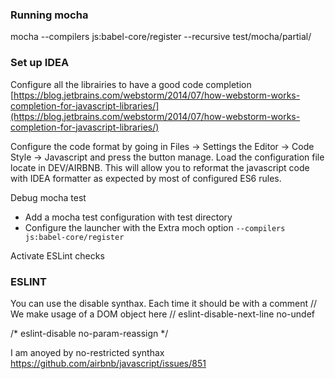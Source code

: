  ### Running mocha
 
 mocha --compilers js:babel-core/register --recursive test/mocha/partial/
 
 
 
 
 ### Set up IDEA
 
 Configure all the librairies to have a good code completion [https://blog.jetbrains.com/webstorm/2014/07/how-webstorm-works-completion-for-javascript-libraries/](https://blog.jetbrains.com/webstorm/2014/07/how-webstorm-works-completion-for-javascript-libraries/)
 
 Configure the code format by going in Files -> Settings the Editor -> Code Style -> Javascript and press the button manage. Load the configuration file locate in DEV/AIRBNB. This will allow you to reformat the javascript code with IDEA formatter as expected by most of configured ES6 rules. 
 
 Debug mocha test 
 - Add a mocha test configuration with test directory
 - Configure the launcher with the Extra moch option `--compilers js:babel-core/register`
 
 
 Activate ESLint checks
 
 
 
 ### ESLINT
 
 You can use the disable synthax. Each time it should be with a comment
   // We make usage of a DOM object here
   // eslint-disable-next-line no-undef
 
 
 /* eslint-disable no-param-reassign */
 
 I am anoyed by no-restricted synthax
 https://github.com/airbnb/javascript/issues/851
